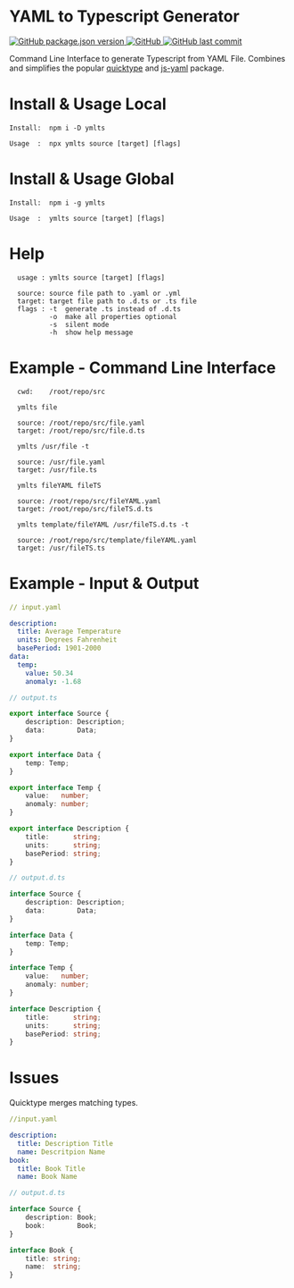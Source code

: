 # YAML to Typescript Generator
<a href="https://www.npmjs.com/package/ymlts">
  <img alt="GitHub package.json version" src="https://img.shields.io/github/package-json/v/lacocoroco/ymlts?style=for-the-badge">
</a>
<a href="https://github.com/LaCocoRoco/ymlts/blob/master/LICENSE">
  <img alt="GitHub" src="https://img.shields.io/github/license/lacocoroco/ymlts.svg?style=for-the-badge" />
</a>
<a href="https://github.com/LaCocoRoco/ymlts">
  <img alt="GitHub last commit" src="https://img.shields.io/github/last-commit/lacocoroco/ymlts?style=for-the-badge">
</a>

Command Line Interface to generate Typescript from YAML File.
Combines and simplifies the popular [quicktype](https://github.com/quicktype/quicktype) and [js-yaml](https://github.com/nodeca/js-yaml) package.

# Install & Usage Local 
```
Install:  npm i -D ymlts

Usage  :  npx ymlts source [target] [flags]
```

# Install & Usage Global
```
Install:  npm i -g ymlts

Usage  :  ymlts source [target] [flags]
```

# Help 
```
  usage : ymlts source [target] [flags]

  source: source file path to .yaml or .yml
  target: target file path to .d.ts or .ts file
  flags : -t  generate .ts instead of .d.ts
          -o  make all properties optional
          -s  silent mode
          -h  show help message
```

# Example - Command Line Interface
```
  cwd:    /root/repo/src
```
```
  ymlts file

  source: /root/repo/src/file.yaml
  target: /root/repo/src/file.d.ts
```
```
  ymlts /usr/file -t

  source: /usr/file.yaml
  target: /usr/file.ts
```
```
  ymlts fileYAML fileTS

  source: /root/repo/src/fileYAML.yaml
  target: /root/repo/src/fileTS.d.ts
```
```
  ymlts template/fileYAML /usr/fileTS.d.ts -t

  source: /root/repo/src/template/fileYAML.yaml
  target: /usr/fileTS.ts
```

# Example - Input & Output
```yaml
// input.yaml

description:
  title: Average Temperature
  units: Degrees Fahrenheit
  basePeriod: 1901-2000
data:
  temp:
    value: 50.34
    anomaly: -1.68
```
```typescript
// output.ts

export interface Source {
    description: Description;
    data:        Data;
}

export interface Data {
    temp: Temp;
}

export interface Temp {
    value:   number;
    anomaly: number;
}

export interface Description {
    title:      string;
    units:      string;
    basePeriod: string;
}

```
```typescript
// output.d.ts

interface Source {
    description: Description;
    data:        Data;
}

interface Data {
    temp: Temp;
}

interface Temp {
    value:   number;
    anomaly: number;
}

interface Description {
    title:      string;
    units:      string;
    basePeriod: string;
}
```

# Issues
Quicktype merges matching types.
```yaml
//input.yaml

description:
  title: Description Title
  name: Descritpion Name
book:
  title: Book Title
  name: Book Name
```
```typescript
// output.d.ts

interface Source {
    description: Book;
    book:        Book;
}

interface Book {
    title: string;
    name:  string;
}
```